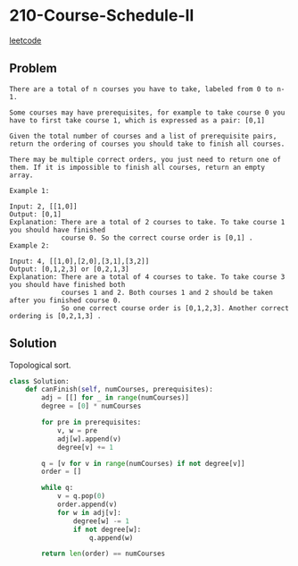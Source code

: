 # 210-Course-Schedule-II

[leetcode](https://leetcode.com/problems/course-schedule-ii/)

## Problem

    There are a total of n courses you have to take, labeled from 0 to n-1.
    
    Some courses may have prerequisites, for example to take course 0 you have to first take course 1, which is expressed as a pair: [0,1]
    
    Given the total number of courses and a list of prerequisite pairs, return the ordering of courses you should take to finish all courses.
    
    There may be multiple correct orders, you just need to return one of them. If it is impossible to finish all courses, return an empty array.
    
    Example 1:
    
    Input: 2, [[1,0]] 
    Output: [0,1]
    Explanation: There are a total of 2 courses to take. To take course 1 you should have finished   
                 course 0. So the correct course order is [0,1] .
    Example 2:
    
    Input: 4, [[1,0],[2,0],[3,1],[3,2]]
    Output: [0,1,2,3] or [0,2,1,3]
    Explanation: There are a total of 4 courses to take. To take course 3 you should have finished both     
                 courses 1 and 2. Both courses 1 and 2 should be taken after you finished course 0. 
                 So one correct course order is [0,1,2,3]. Another correct ordering is [0,2,1,3] .

## Solution

Topological sort.

```python
class Solution:
    def canFinish(self, numCourses, prerequisites):
        adj = [[] for _ in range(numCourses)]
        degree = [0] * numCourses

        for pre in prerequisites:
            v, w = pre
            adj[w].append(v)
            degree[v] += 1

        q = [v for v in range(numCourses) if not degree[v]]
        order = []

        while q:
            v = q.pop(0)
            order.append(v)
            for w in adj[v]:
                degree[w] -= 1
                if not degree[w]:
                    q.append(w)

        return len(order) == numCourses
```
